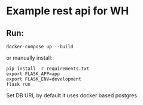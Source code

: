 Example rest api for WH
=======


Run:
----

```docker-compose up --build```

or manually install:
```
pip install -r requirements.txt
export FLASK_APP=app
export FLASK_ENV=development
flask run
```

Set DB URI, by default it uses docker based postgres

